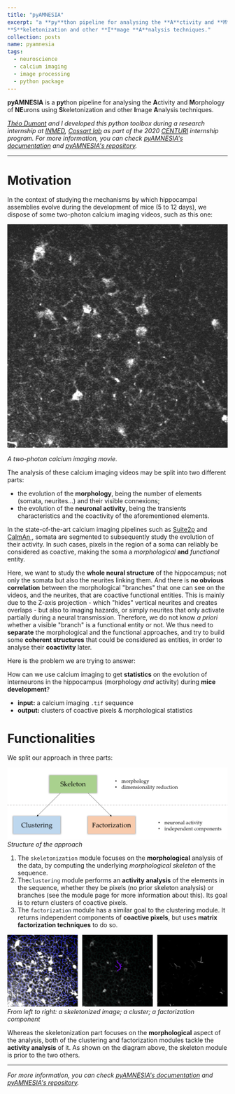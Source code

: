 ```yaml
---
title: "pyAMNESIA"
excerpt: "a **py**thon pipeline for analysing the **A**ctivity and **M**orphology of **NE**urons using
**S**keletonization and other **I**mage **A**nalysis techniques."
collection: posts
name: pyamnesia
tags:
  - neuroscience
  - calcium imaging
  - image processing
  - python package
---
```


**pyAMNESIA** is a **py**thon pipeline for analysing the **A**ctivity and **M**orphology of **NE**urons using
**S**keletonization and other **I**mage **A**nalysis techniques.

*[Théo Dumont](https://theodumont.github.io/) and I developed this python toolbox during a research internship at
 [INMED](https://www.inmed.fr/en), 
 [Cossart lab](https://www.inmed.fr/en/developpement-des-microcircuits-gabaergiques-corticaux-en) as part of the 2020
 [CENTURI](https://centuri-livingsystems.org/) internship program. 
 For more information, you can check 
 [pyAMNESIA's documentation](https://pyamnesia.readthedocs.io/en/latest/overview_introduction.html) and 
 [pyAMNESIA's repository](https://gitlab.com/cossartlab/pyamnesia).*

---

# Motivation
In the context of studying the mechanisms by which hippocampal assemblies evolve during the development of mice 
(5 to 12 days), we dispose of some two-photon calcium imaging videos, such as this one:

![Alt Text](/images/posts/pyamnesia/calcium_imaging.gif)

*A two-photon calcium imaging movie.*

The analysis of these calcium imaging videos may be split into two different parts:

- the evolution of the **morphology**, being the number of elements (somata, neurites...) and their visible connexions;
- the evolution of the **neuronal activity**, being the transients characteristics and the coactivity of the aforementioned elements.

In the state-of-the-art calcium imaging pipelines such as [Suite2p](https://github.com/MouseLand/suite2p) and [CaImAn
](https://github.com/flatironinstitute/CaImAn), somata are segmented to subsequently
 study the evolution of their activity. In such cases, pixels in the region of a soma can reliably be considered as coactive, making the soma a *morphological* **and** *functional* entity.

Here, we want to study the **whole neural structure** of the hippocampus; not only the somata but also the neurites linking them. And there is **no obvious correlation** between the morphological "branches" that one can see on the videos, and the neurites, that are coactive functional entities. This is mainly due to the Z-axis projection - which "hides" vertical neurites and creates overlaps - but also to imaging hazards, or simply neurites that only activate partially during a neural transmission. Therefore, we do not know *a priori* whether a visible "branch" is a functional entity or not. We thus need to **separate** the morphological and the functional approaches, and try to build some **coherent structures** that could be considered as entities, in order to analyse their **coactivity** later.

Here is the problem we are trying to answer:

How can we use calcium imaging to get **statistics** on the evolution of interneurons in the hippocampus (morphology *and* activity) during **mice development**?
- **input:** a calcium imaging ``.tif`` sequence
- **output:** clusters of coactive pixels & morphological statistics


# Functionalities

We split our approach in three parts:

![Alt Text](/images/posts/pyamnesia/structure.png)
*Structure of the approach*

1. The `skeletonization` module focuses on the **morphological** analysis of the data, by computing the underlying *morphological skeleton* of the sequence.
2. The`clustering` module performs an **activity analysis** of the elements in the sequence, whether they be pixels (no prior skeleton analysis) or branches (see the module page for more information about this). Its goal is to return clusters of coactive pixels.
3. The `factorization` module has a similar goal to the clustering module. It returns independent components of **coactive pixels**, but uses **matrix factorization techniques** to do so.

![Alt Text](/images/posts/pyamnesia/output_examples.png)
*From left to right: a skeletonized image; a cluster; a factorization component*

Whereas the skeletonization part focuses on the **morphological** aspect of the analysis, both of the clustering and factorization modules tackle the **activity analysis** of it. As shown on the diagram above, the skeleton module is prior to the two others.

---
*For more information, you can check 
[pyAMNESIA's documentation](https://pyamnesia.readthedocs.io/en/latest/overview_introduction.html) and 
[pyAMNESIA's repository](https://gitlab.com/cossartlab/pyamnesia).*